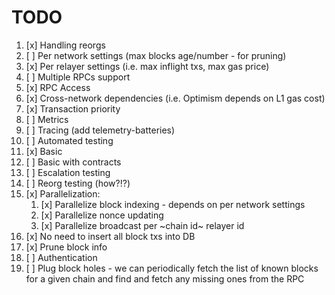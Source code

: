 # TODO

1. [x] Handling reorgs
2. [ ] Per network settings (max blocks age/number - for pruning)
3. [x] Per relayer settings (i.e. max inflight txs, max gas price)
4. [ ] Multiple RPCs support
5. [x] RPC Access
6. [x] Cross-network dependencies (i.e. Optimism depends on L1 gas cost)
7. [x] Transaction priority
8. [ ] Metrics
9. [ ] Tracing (add telemetry-batteries)
10. [ ] Automated testing
   1. [x] Basic
   2. [ ] Basic with contracts
   3. [ ] Escalation testing
   4. [ ] Reorg testing (how?!?)
11. [x] Parallelization:
    1.  [x] Parallelize block indexing - depends on per network settings
    2.  [x] Parallelize nonce updating
    3.  [x] Parallelize broadcast per ~chain id~ relayer id
12. [x] No need to insert all block txs into DB
13. [x] Prune block info
14. [ ] Authentication
15. [ ] Plug block holes - we can periodically fetch the list of known blocks for a given chain and find and fetch any missing ones from the RPC

